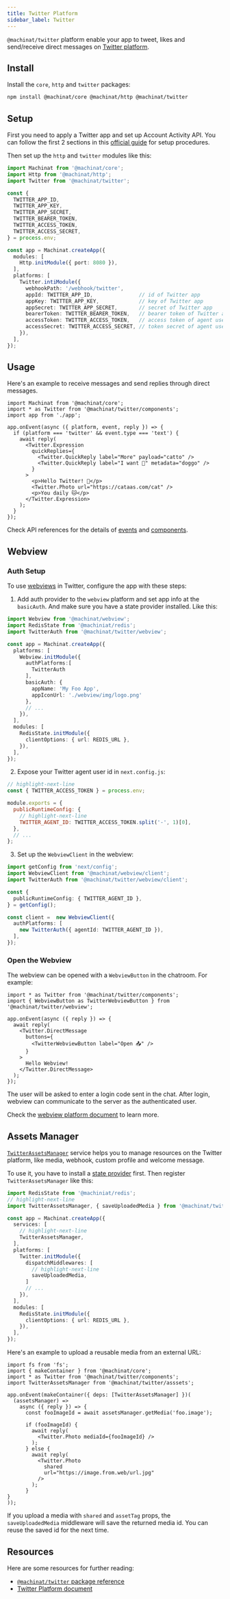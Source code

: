```yaml
---
title: Twitter Platform
sidebar_label: Twitter
---
```


`@machinat/twitter` platform enable your app to tweet, likes and send/receive direct messages on [Twitter platform](https://developers.facebook.com/docs/twitter-platform/).

## Install

Install the `core`, `http` and `twitter` packages:

```bash
npm install @machinat/core @machinat/http @machinat/twitter
```

## Setup

First you need to apply a Twitter app and set up Account Activity API.
You can follow the first 2 sections in this [official guide](https://developer.twitter.com/en/docs/twitter-api/premium/account-activity-api/guides/getting-started-with-webhooks)
for setup procedures.

Then set up the `http` and `twitter` modules like this:

```ts
import Machinat from '@machinat/core';
import Http from '@machinat/http';
import Twitter from '@machinat/twitter';

const {
  TWITTER_APP_ID,
  TWITTER_APP_KEY,
  TWITTER_APP_SECRET,
  TWITTER_BEARER_TOKEN,
  TWITTER_ACCESS_TOKEN,
  TWITTER_ACCESS_SECRET,
} = process.env;

const app = Machinat.createApp({
  modules: [
    Http.initModule({ port: 8080 }),
  ],
  platforms: [
    Twitter.intiModule({
      webhookPath: '/webhook/twitter',
      appId: TWITTER_APP_ID,               // id of Twitter app
      appKey: TWITTER_APP_KEY,             // key of Twitter app
      appSecret: TWITTER_APP_SECRET,       // secret of Twitter app
      bearerToken: TWITTER_BEARER_TOKEN,   // bearer token of Twitter app
      accessToken: TWITTER_ACCESS_TOKEN,   // access token of agent user
      accessSecret: TWITTER_ACCESS_SECRET, // token secret of agent user
    }),
  ],
});
```

## Usage

Here's an example to receive messages and send replies through direct messages.

```tsx
import Machinat from '@machinat/core';
import * as Twitter from '@machinat/twitter/components';
import app from './app';

app.onEvent(async ({ platform, event, reply }) => {
  if (platform === 'twitter' && event.type === 'text') {
    await reply(
      <Twitter.Expression
        quickReplies={
          <Twitter.QuickReply label="More" payload="catto" />
          <Twitter.QuickReply label="I want 🐶" metadata="doggo" />
        }
      >
        <p>Hello Twitter! 👋</p>
        <Twitter.Photo url="https://cataas.com/cat" />
        <p>You daily 🐱</p>
      </Twitter.Expression>
    );
  }
});
```

Check API references for the details of [events](https://machinat.com/api/modules/twitter#twitterevent)
and [components](https://machinat.com/api/modules/twitter_components).

## Webview

### Auth Setup

To use [webviews](./embedded-webview) in Twitter,
configure the app with these steps:

1. Add auth provider to the `webview` platform and set app info at the `basicAuth`.
   And make sure you have a state provider installed.
   Like this:

```ts
import Webview from '@machinat/webview';
import RedisState from '@machiniat/redis';
import TwitterAuth from '@machinat/twitter/webview';

const app = Machinat.createApp({
  platforms: [
    Webview.initModule({
      authPlatforms:[
        TwitterAuth
      ],
      basicAuth: {
        appName: 'My Foo App',
        appIconUrl: './webview/img/logo.png'
      },
      // ...
    }),
  ],
  modules: [
    RedisState.initModule({
      clientOptions: { url: REDIS_URL },
    }),
  ],
});
```

2. Expose your Twitter agent user id in `next.config.js`:

```js
// highlight-next-line
const { TWITTER_ACCESS_TOKEN } = process.env;

module.exports = {
  publicRuntimeConfig: {
    // highlight-next-line
    TWITTER_AGENT_ID: TWITTER_ACCESS_TOKEN.split('-', 1)[0],
  },
  // ...
};
```

3. Set up the `WebviewClient` in the webview:

```ts
import getConfig from 'next/config';
import WebviewClient from '@machinat/webview/client';
import TwitterAuth from '@machinat/twitter/webview/client';

const {
  publicRuntimeConfig: { TWITTER_AGENT_ID },
} = getConfig();

const client =  new WebviewClient({
  authPlatforms: [
    new TwitterAuth({ agentId: TWITTER_AGENT_ID }),
  ],
});
```

### Open the Webview

The webview can be opened with a `WebviewButton` in the chatroom.
For example:

```tsx
import * as Twitter from '@machinat/twitter/components';
import { WebviewButton as TwitterWebviewButton } from '@machinat/twitter/webview';

app.onEvent(async ({ reply }) => {
  await reply(
    <Twitter.DirectMessage
      buttons={
        <TwitterWebviewButton label="Open 📤" />
      }
    >
      Hello Webview!
    </Twitter.DirectMessage>
  );
});
```

The user will be asked to enter a login code sent in the chat.
After login, webview can communicate to the server as the authenticated user.

Check the [webview platform document](https://machinat.com/docs/embedded-webview)
to learn more.

## Assets Manager

[`TwitterAssetsManager`](https://machinat.com/api/classes/twitter_asset.twitterassetsmanager.html)
service helps you to manage resources on the Twitter platform,
like media, webhook, custom profile and welcome message.

To use it, you have to install a [state provider](./using-states) first.
Then register `TwitterAssetsManager` like this:

```ts
import RedisState from '@machiniat/redis';
// highlight-next-line
import TwitterAssetsManager, { saveUploadedMedia } from '@machinat/twitter/asssets';

const app = Machinat.createApp({
  services: [
    // highlight-next-line
    TwitterAssetsManager,
  ],
  platforms: [
    Twitter.initModule({
      dispatchMiddlewares: [
        // highlight-next-line
        saveUploadedMedia,
      ]
      // ...
    }),
  ],
  modules: [
    RedisState.initModule({
      clientOptions: { url: REDIS_URL },
    }),
  ],
});
```

Here's an example to upload a reusable media from an external URL:

```tsx
import fs from 'fs';
import { makeContainer } from '@machinat/core';
import * as Twitter from '@machinat/twitter/components';
import TwitterAssetsManager from '@machinat/twitter/asssets';

app.onEvent(makeContainer({ deps: [TwitterAssetsManager] })(
  (assetsManager) =>
    async ({ reply }) => {
      const fooImageId = await assetsManager.getMedia('foo.image');

      if (fooImageId) {
        await reply(
          <Twitter.Photo mediaId={fooImageId} />
        );
      } else {
        await reply(
          <Twitter.Photo
            shared
            url="https://image.from.web/url.jpg"
          />
        );
      }
}
));
```

If you upload a media with `shared` and `assetTag` props,
the `saveUploadedMedia` middleware will save the returned media id.
You can reuse the saved id for the next time.

## Resources

Here are some resources for further reading:

- [`@machinat/twitter` package reference](https://machinat.com/api/modules/twitter.html)
- [Twitter Platform document](https://developers.facebook.com/docs/twitter-platform)
